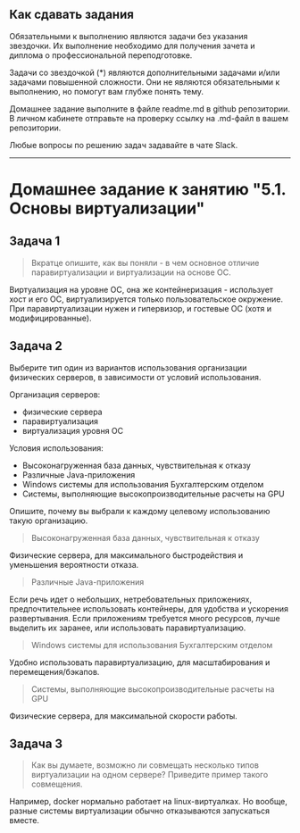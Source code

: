 ## Как сдавать задания

Обязательными к выполнению являются задачи без указания звездочки. Их выполнение необходимо для получения зачета и диплома о профессиональной переподготовке.

Задачи со звездочкой (*) являются дополнительными задачами и/или задачами повышенной сложности. Они не являются обязательными к выполнению, но помогут вам глубже понять тему.

Домашнее задание выполните в файле readme.md в github репозитории. В личном кабинете отправьте на проверку ссылку на .md-файл в вашем репозитории.

Любые вопросы по решению задач задавайте в чате Slack.

---


# Домашнее задание к занятию "5.1. Основы виртуализации"

## Задача 1

>Вкратце опишите, как вы поняли - в чем основное отличие паравиртуализации и виртуализации на основе ОС.  

Виртуализация на уровне ОС, она же контейнеризация - использует хост и его ОС, виртуализируется только пользовательское окружение. При паравиртуализации нужен и гипервизор, и гостевые ОС (хотя и модифицированные).  


## Задача 2

Выберите тип один из вариантов использования организации физических серверов, 
в зависимости от условий использования.

Организация серверов:
- физические сервера
- паравиртуализация
- виртуализация уровня ОС

Условия использования:

- Высоконагруженная база данных, чувствительная к отказу  
- Различные Java-приложения
- Windows системы для использования Бухгалтерским отделом 
- Системы, выполняющие высокопроизводительные расчеты на GPU

Опишите, почему вы выбрали к каждому целевому использованию такую организацию.  

>Высоконагруженная база данных, чувствительная к отказу  

Физические сервера, для максимального быстродействия и уменьшения вероятности отказа.  

> Различные Java-приложения

Если речь идет о небольших, нетребовательных приложениях, предпочтительнее использовать контейнеры, для удобства и ускорения развертывания. Если приложениям требуется много ресурсов, лучше выделить их заранее, или использовать паравиртуализацию.  

>Windows системы для использования Бухгалтерским отделом 

Удобно использовать паравиртуализацию, для масштабирования и перемещения/бэкапов.  

>Системы, выполняющие высокопроизводительные расчеты на GPU

Физические сервера, для максимальной скорости работы.

## Задача 3

>Как вы думаете, возможно ли совмещать несколько типов виртуализации на одном сервере?
>Приведите пример такого совмещения.  

Например, docker нормально работает на linux-виртуалках. Но вообще, разные системы виртуализации обычно отказываются запускаться вместе.


